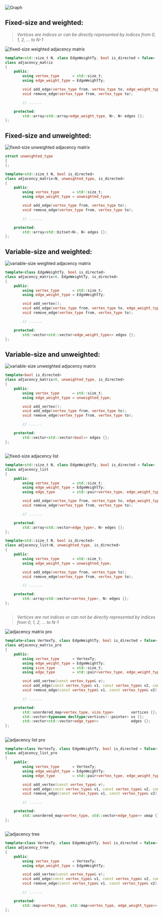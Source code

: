 ![Graph](/Images/graph/Graph.svg)

## Fixed-size and weighted:

> *Vertices are indices or can be directly represented by indices from 0, 1, 2, ... to N-1*

![fixed-size weighted adjacency matrix](/Images/graph/01__fixed_weighted_matrix.svg)

```C++
template<std::size_t N, class EdgeWeightTy, bool is_directed = false>
class adjacency_matrix
{
	public:
		using vertex_type      = std::size_t;
		using edge_weight_type = EdgeWeightTy;

		void add_edge(vertex_type from, vertex_type to, edge_weight_type ew);
		void remove_edge(vertex_type from, vertex_type to);

		// ......

	protected:
		std::array<std::array<edge_weight_type, N>, N> edges {};
};
```

## Fixed-size and unweighted:

![fixed-size unweighted adjacency matrix](/Images/graph/02__fixed_unweighted_matrix.svg)

```C++
struct unweighted_type
{
};

template<std::size_t N, bool is_directed>
class adjacency_matrix<N, unweighted_type, is_directed>
{
	public:
		using vertex_type      = std::size_t;
		using edge_weight_type = unweighted_type;

		void add_edge(vertex_type from, vertex_type to);
		void remove_edge(vertex_type from, vertex_type to);

		// ......

	protected:
		std::array<std::bitset<N>, N> edges {};
};
```

## Variable-size and weighted:

![variable-size weighted adjacency matrix](/Images/graph/03__variable_weighted_matrix.svg)

```C++
template<class EdgeWeightTy, bool is_directed>
class adjacency_matrix<0, EdgeWeightTy, is_directed>
{
	public:
		using vertex_type      = std::size_t;
		using edge_weight_type = EdgeWeightTy;

		void add_vertex();
		void add_edge(vertex_type from, vertex_type to, edge_weight_type ew);
		void remove_edge(vertex_type from, vertex_type to);

		// ......

	protected:
		std::vector<std::vector<edge_weight_type>> edges {};
};
```

## Variable-size and unweighted:

![variable-size unweighted adjacency matrix](/Images/graph/04__variable_unweighted_matrix.svg)

```C++
template<bool is_directed>
class adjacency_matrix<0, unweighted_type, is_directed>
{
	public:
		using vertex_type      = std::size_t;
		using edge_weight_type = unweighted_type;

		void add_vertex();
		void add_edge(vertex_type from, vertex_type to);
		void remove_edge(vertex_type from, vertex_type to);

		// ......

	protected:
		std::vector<std::vector<bool>> edges {};
};
```

##  

![fixed-size adjacency list](/Images/graph/05__fixed_list.svg)

```C++
template<std::size_t N, class EdgeWeightTy, bool is_directed = false>
class adjacency_list
{
	public:
		using vertex_type      = std::size_t;
		using edge_weight_type = EdgeWeightTy;
		using edge_type        = std::pair<vertex_type, edge_weight_type>;

		void add_edge(vertex_type from, vertex_type to, edge_weight_type ew);
		void remove_edge(vertex_type from, vertex_type to);

		// ......

	protected:
		std::array<std::vector<edge_type>, N> edges {};
};

template<std::size_t N, bool is_directed>
class adjacency_list<N, unweighted_type, is_directed>
{
	public:
		using vertex_type      = std::size_t;
		using edge_weight_type = unweighted_type;

		void add_edge(vertex_type from, vertex_type to);
		void remove_edge(vertex_type from, vertex_type to);

		// ......

	protected:
		std::array<std::vector<vertex_type>, N> edges {};
};
```

##  

> *Vertices are not indices or can not be directly represented by indices from 0, 1, 2, ... to N-1*

![adjacency matrix pro](/Images/graph/06__adjacency_matrix_pro.svg)

```C++
template<class VertexTy, class EdgeWeightTy, bool is_directed = false>
class adjacency_matrix_pro
{
	public:
		using vertex_type      = VertexTy;
		using edge_weight_type = EdgeWeightTy;
		using size_type        = std::size_t;
		using edge_type        = std::pair<vertex_type, edge_weight_type>;

		void add_vertex(const vertex_type& v);
		void add_edge(const vertex_type& v1, const vertex_type& v2, const edge_weight_type& ew);
		void remove_edge(const vertex_type& v1, const vertex_type& v2);

		// ......

	protected:
		std::unordered_map<vertex_type, size_type>        vertices {};
		std::vector<typename decltype(vertices)::pointer> vs {};
		std::vector<std::vector<edge_type>>               edges {};
};
```

##  

![adjacency list pro](/Images/graph/07__adjacency_list_pro.svg)

```C++
template<class VertexTy, class EdgeWeightTy, bool is_directed = false>
class adjacency_list_pro
{
	public:
		using vertex_type      = VertexTy;
		using edge_weight_type = EdgeWeightTy;
		using edge_type        = std::pair<vertex_type, edge_weight_type>;

		void add_vertex(const vertex_type& v);
		void add_edge(const vertex_type& v1, const vertex_type& v2, const edge_weight_type& ew);
		void remove_edge(const vertex_type& v1, const vertex_type& v2);

		// ......

	protected:
		std::unordered_map<vertex_type, std::vector<edge_type>> umap {};
};
```

##  

![adjacency tree](/Images/graph/08__adjacency_tree.svg)

```C++
template<class VertexTy, class EdgeWeightTy, bool is_directed = false>
class adjacency_tree
{
	public:
		using vertex_type      = VertexTy;
		using edge_weight_type = EdgeWeightTy;

		void add_vertex(const vertex_type& v);
		void add_edge(const vertex_type& v1, const vertex_type& v2, const edge_weight_type& ew);
		void remove_edge(const vertex_type& v1, const vertex_type& v2);

		// ......

	protected:
		std::map<vertex_type, std::map<vertex_type, edge_weight_type>> mp {};
};
```
